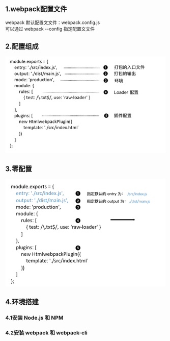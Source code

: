 ## 1.webpack配置文件
webpack 默认配置⽂文件：webpack.config.js  
可以通过 webpack --config 指定配置⽂文件
## 2.配置组成
![](img/配置组成.png)
## 3.零配置
![](img/零配置.png)
## 4.环境搭建
### 4.1安装 Node.js 和 NPM
### 4.2安装 webpack 和 webpack-cli
